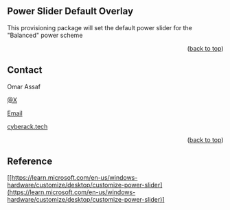 ## Power Slider Default Overlay

This provisioning package will set the default power slider for the "Balanced" power scheme
<p align="right">(<a href="#readme-top">back to top</a>)</p>

<!-- CONTACT -->
## Contact

Omar Assaf

[@X](https://x.com/omar_assaf)

[Email](mailto:omar_assaf@hotmail.ca)

[cyberack.tech](https://cyberack.tech)

<p align="right">(<a href="#readme-top">back to top</a>)</p>

## Reference

[[https://learn.microsoft.com/en-us/windows-hardware/customize/desktop/customize-power-slider](https://learn.microsoft.com/en-us/windows-hardware/customize/desktop/customize-power-slider)]
